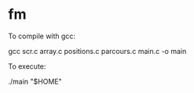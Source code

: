 # fm

To compile with gcc: 

gcc scr.c array.c positions.c parcours.c main.c -o main 

To execute:

./main "$HOME"
